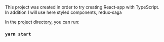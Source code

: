This project was created in order to try creating React-app with TypeScript.
In addition I will use here styled components, redux-saga

In the project directory, you can run:

### `yarn start`

